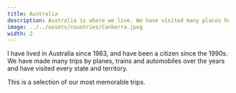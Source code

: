 ```yaml
---
title: Australia
description: Australia is where we live. We have visited many places here.
image: ../../assets/countries/Canberra.jpeg
width: 2
---
```


I have lived in Australia since 1983, and have been a citizen since the 1990s. We have made many trips by planes, trains and automobiles over the years and have visited every state and territory.

This is a selection of our most memorable trips.
